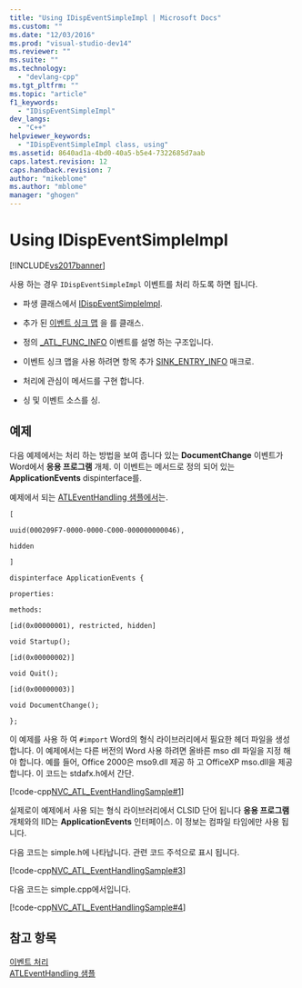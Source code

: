 ```yaml
---
title: "Using IDispEventSimpleImpl | Microsoft Docs"
ms.custom: ""
ms.date: "12/03/2016"
ms.prod: "visual-studio-dev14"
ms.reviewer: ""
ms.suite: ""
ms.technology: 
  - "devlang-cpp"
ms.tgt_pltfrm: ""
ms.topic: "article"
f1_keywords: 
  - "IDispEventSimpleImpl"
dev_langs: 
  - "C++"
helpviewer_keywords: 
  - "IDispEventSimpleImpl class, using"
ms.assetid: 8640ad1a-4bd0-40a5-b5e4-7322685d7aab
caps.latest.revision: 12
caps.handback.revision: 7
author: "mikeblome"
ms.author: "mblome"
manager: "ghogen"
---
```

# Using IDispEventSimpleImpl
[!INCLUDE[vs2017banner](../assembler/inline/includes/vs2017banner.md)]

사용 하는 경우 `IDispEventSimpleImpl` 이벤트를 처리 하도록 하면 됩니다.  
  
-   파생 클래스에서  [IDispEventSimpleImpl](../atl/reference/idispeventsimpleimpl-class.md).  
  
-   추가 된  [이벤트 싱크 맵](../Topic/BEGIN_SINK_MAP.md) 을 를 클래스.  
  
-   정의  [\_ATL\_FUNC\_INFO](../atl/reference/atl-func-info-structure.md) 이벤트를 설명 하는 구조입니다.  
  
-   이벤트 싱크 맵을 사용 하려면 항목 추가  [SINK\_ENTRY\_INFO](../Topic/SINK_ENTRY_INFO.md) 매크로.  
  
-   처리에 관심이 메서드를 구현 합니다.  
  
-   싱 및 이벤트 소스를 싱.  
  
## 예제  
 다음 예제에서는 처리 하는 방법을 보여 줍니다 있는  **DocumentChange** 이벤트가 Word에서  **응용 프로그램** 개체.  이 이벤트는 메서드로 정의 되어 있는  **ApplicationEvents** dispinterface를.  
  
 예제에서 되는  [ATLEventHandling 샘플에서](../top/visual-cpp-samples.md)는.  
  
 `[`  
  
 `uuid(000209F7-0000-0000-C000-000000000046),`  
  
 `hidden`  
  
 `]`  
  
 `dispinterface ApplicationEvents {`  
  
 `properties:`  
  
 `methods:`  
  
 `[id(0x00000001), restricted, hidden]`  
  
 `void Startup();`  
  
 `[id(0x00000002)]`  
  
 `void Quit();`  
  
 `[id(0x00000003)]`  
  
 `void DocumentChange();`  
  
 `};`  
  
 이 예제를 사용 하 여 `#import` Word의 형식 라이브러리에서 필요한 헤더 파일을 생성 합니다.  이 예제에서는 다른 버전의 Word 사용 하려면 올바른 mso dll 파일을 지정 해야 합니다.  예를 들어, Office 2000은 mso9.dll 제공 하 고 OfficeXP mso.dll을 제공 합니다.  이 코드는 stdafx.h에서 간단.  
  
 [!code-cpp[NVC_ATL_EventHandlingSample#1](../atl/codesnippet/CPP/using-idispeventsimpleimpl_1.h)]  
  
 실제로이 예제에서 사용 되는 형식 라이브러리에서 CLSID 단어 됩니다  **응용 프로그램** 개체와의 IID는  **ApplicationEvents** 인터페이스.  이 정보는 컴파일 타임에만 사용 됩니다.  
  
 다음 코드는 simple.h에 나타납니다.  관련 코드 주석으로 표시 됩니다.  
  
 [!code-cpp[NVC_ATL_EventHandlingSample#3](../atl/codesnippet/CPP/using-idispeventsimpleimpl_2.h)]  
  
 다음 코드는 simple.cpp에서입니다.  
  
 [!code-cpp[NVC_ATL_EventHandlingSample#4](../atl/codesnippet/CPP/using-idispeventsimpleimpl_3.cpp)]  
  
## 참고 항목  
 [이벤트 처리](../atl/event-handling-and-atl.md)   
 [ATLEventHandling 샘플](../top/visual-cpp-samples.md)